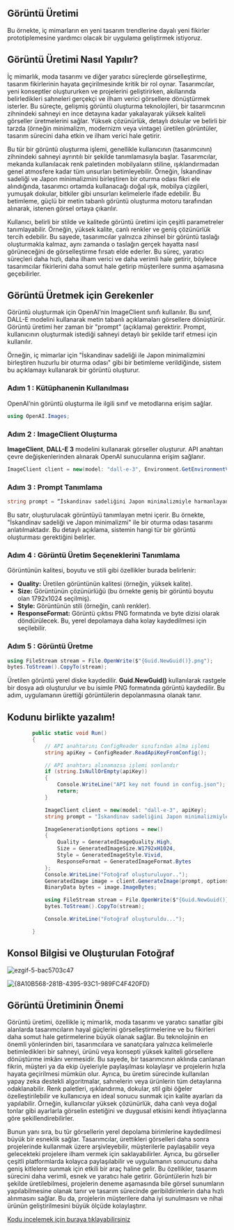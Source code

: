 ## Görüntü Üretimi
Bu örnekte, iç mimarların en yeni tasarım trendlerine dayalı yeni fikirler prototiplemesine yardımcı olacak bir uygulama geliştirmek istiyoruz.

## Görüntü Üretimi Nasıl Yapılır?
İç mimarlık, moda tasarımı ve diğer yaratıcı süreçlerde görselleştirme, tasarım fikirlerinin hayata geçirilmesinde kritik bir rol oynar. Tasarımcılar, yeni konseptler oluştururken ve projelerini geliştirirken, akıllarında belirledikleri sahneleri gerçekçi ve ilham verici görsellere dönüştürmek isterler. Bu süreçte, gelişmiş görüntü oluşturma teknolojileri, bir tasarımcının zihnindeki sahneyi en ince detayına kadar yakalayarak yüksek kaliteli görseller üretmelerini sağlar. Yüksek çözünürlük, detaylı dokular ve belirli bir tarzda (örneğin minimalizm, modernizm veya vintage) üretilen görüntüler, tasarım sürecini daha etkin ve ilham verici hale getirir.

Bu tür bir görüntü oluşturma işlemi, genellikle kullanıcının (tasarımcının) zihnindeki sahneyi ayrıntılı bir şekilde tanımlamasıyla başlar. Tasarımcılar, mekanda kullanılacak renk paletinden mobilyaların stiline, ışıklandırmadan genel atmosfere kadar tüm unsurları betimleyebilir. Örneğin, İskandinav sadeliği ve Japon minimalizmini birleştiren bir oturma odası fikri ele alındığında, tasarımcı ortamda kullanacağı doğal ışık, mobilya çizgileri, yumuşak dokular, bitkiler gibi unsurları kelimelerle ifade edebilir. Bu betimleme, güçlü bir metin tabanlı görüntü oluşturma motoru tarafından alınarak, istenen görsel ortaya çıkarılır.

Kullanıcı, belirli bir stilde ve kalitede görüntü üretimi için çeşitli parametreler tanımlayabilir. Örneğin, yüksek kalite, canlı renkler ve geniş çözünürlük tercih edebilir. Bu sayede, tasarımcılar yalnızca zihinsel bir görüntü taslağı oluşturmakla kalmaz, aynı zamanda o taslağın gerçek hayatta nasıl görüneceğini de görselleştirme fırsatı elde ederler. Bu süreç, yaratıcı süreçleri daha hızlı, daha ilham verici ve daha verimli hale getirir, böylece tasarımcılar fikirlerini daha somut hale getirip müşterilere sunma aşamasına geçebilirler.


## Görüntü Üretmek için Gerekenler

Görüntü oluşturmak için OpenAI’nin ImageClient sınıfı kullanılır. Bu sınıf, DALL-E modelini kullanarak metin tabanlı açıklamaları görsellere dönüştürür. Görüntü üretimi her zaman bir "prompt" (açıklama) gerektirir. Prompt, kullanıcının oluşturmak istediği sahneyi detaylı bir şekilde tarif etmesi için kullanılır.

Örneğin, iç mimarlar için "İskandinav sadeliği ile Japon minimalizmini birleştiren huzurlu bir oturma odası" gibi bir betimleme verildiğinde, sistem bu açıklamayı kullanarak bir görüntü oluşturur.

### Adım 1 : Kütüphanenin Kullanılması

OpenAI’nin görüntü oluşturma ile ilgili sınıf ve metodlarına erişim sağlar.

```csharp
using OpenAI.Images;
```

### Adım 2 : ImageClient Oluşturma

**ImageClient**, **DALL-E 3** modelini kullanarak görseller oluşturur. API anahtarı çevre değişkenlerinden alınarak OpenAI sunucularına erişim sağlanır.

```csharp
ImageClient client = new(model: "dall-e-3", Environment.GetEnvironmentVariable("OPENAI_API_KEY"));
```
### Adım 3 : Prompt Tanımlama
```csharp
string prompt = “İskandinav sadeliğini Japon minimalizmiyle harmanlayan bir oturma odası konsepti...”;
```

Bu satır, oluşturulacak görüntüyü tanımlayan metni içerir. Bu örnekte, "İskandinav sadeliği ve Japon minimalizmi" ile bir oturma odası tasarımı anlatılmaktadır. Bu detaylı açıklama, sistemin hangi tür bir görüntü oluşturması gerektiğini belirler.

### Adım 4 : Görüntü Üretim Seçeneklerini Tanımlama

Görüntünün kalitesi, boyutu ve stili gibi özellikler burada belirlenir:

- **Quality:** Üretilen görüntünün kalitesi (örneğin, yüksek kalite).
- **Size:** Görüntünün çözünürlüğü (bu örnekte geniş bir görüntü boyutu olan 1792x1024 seçilmiş).
- **Style:** Görüntünün stili (örneğin, canlı renkler).
- **ResponseFormat:** Görüntü çıktısı PNG formatında ve byte dizisi olarak döndürülecek. Bu, yerel depolamaya daha kolay kaydedilmesi için seçilebilir.

### Adım 5 : Görüntü Üretme
```csharp
using FileStream stream = File.OpenWrite($"{Guid.NewGuid()}.png");
bytes.ToStream().CopyTo(stream);
```
Üretilen görüntü yerel diske kaydedilir. **Guid.NewGuid()** kullanılarak rastgele bir dosya adı oluşturulur ve bu isimle PNG formatında görüntü kaydedilir. Bu adım, uygulamanın ürettiği görüntülerin depolanmasına olanak tanır.


## Kodunu birlikte yazalım!

```csharp
        public static void Run()
        {
            // API anahtarını ConfigReader sınıfından alma işlemi
            string apiKey = ConfigReader.ReadApiKeyFromConfig();

            // API anahtarı alınamazsa işlemi sonlandır
            if (string.IsNullOrEmpty(apiKey))
            {
                Console.WriteLine("API key not found in config.json");
                return;
            }

            ImageClient client = new(model: "dall-e-3", apiKey);
            string prompt = "İskandinav sadeliğini Japon minimalizmiyle harmanlayan bir oturma odası konsepti.";

            ImageGenerationOptions options = new()
            {
                Quality = GeneratedImageQuality.High,
                Size = GeneratedImageSize.W1792xH1024,
                Style = GeneratedImageStyle.Vivid,
                ResponseFormat = GeneratedImageFormat.Bytes
            };
            Console.WriteLine("Fotoğraf oluşturuluyor..");
            GeneratedImage image = client.GenerateImage(prompt, options);
            BinaryData bytes = image.ImageBytes;

            using FileStream stream = File.OpenWrite($"{Guid.NewGuid()}.png");
            bytes.ToStream().CopyTo(stream);

            Console.WriteLine("Fotoğraf oluşturuldu...");

        }
```

## Konsol Bilgisi ve Oluşturulan Fotoğraf


![ezgif-5-bac5703c47](https://github.com/user-attachments/assets/fcb45260-a76a-478f-a57a-c6fbc4a16520)


![{8A10B568-281B-4395-93C1-989FC4F420FD}](https://github.com/user-attachments/assets/8a57a296-d8d5-4253-a05d-bf0f892372f1)


## Görüntü Üretiminin Önemi

Görüntü üretimi, özellikle iç mimarlık, moda tasarımı ve yaratıcı sanatlar gibi alanlarda tasarımcıların hayal güçlerini görselleştirmelerine ve bu fikirleri daha somut hale getirmelerine büyük olanak sağlar. Bu teknolojinin en önemli yönlerinden biri, tasarımcılara ve sanatçılara yalnızca kelimelerle betimledikleri bir sahneyi, ürünü veya konsepti yüksek kaliteli görsellere dönüştürme imkânı vermesidir. Bu sayede, bir tasarımcının aklında canlanan fikrin, müşteri ya da ekip üyeleriyle paylaşılması kolaylaşır ve projelerin hızla hayata geçirilmesi mümkün olur. Ayrıca, bu üretim sürecinde kullanılan yapay zeka destekli algoritmalar, sahnelerin veya ürünlerin tüm detaylarına odaklanabilir. Renk paletleri, ışıklandırma, dokular, stil gibi öğeler özelleştirilebilir ve kullanıcıya en ideal sonucu sunmak için kalite ayarları da yapılabilir. Örneğin, kullanıcılar yüksek çözünürlük, daha canlı veya doğal tonlar gibi ayarlarla görselin estetiğini ve duygusal etkisini kendi ihtiyaçlarına göre şekillendirebilirler.

Bunun yanı sıra, bu tür görsellerin yerel depolama birimlerine kaydedilmesi büyük bir esneklik sağlar. Tasarımcılar, ürettikleri görselleri daha sonra projelerinde kullanmak üzere arşivleyebilir, müşterilerle paylaşabilir veya gelecekteki projelere ilham vermek için saklayabilirler. Ayrıca, bu görseller çeşitli platformlarda kolayca paylaşılabilir ve uygulamanın sonucunu daha geniş kitlelere sunmak için etkili bir araç haline gelir. Bu özellikler, tasarım sürecini daha verimli, esnek ve yaratıcı hale getirir. Görüntülerin hızlı bir şekilde üretilebilmesi, projelerin deneme aşamasında bile görsel sunumların yapılabilmesine olanak tanır ve tasarım sürecinde geribildirimlerin daha hızlı alınmasını sağlar. Bu da, projelerin müşterilere daha iyi sunulmasını ve nihai ürünün geliştirilmesini büyük ölçüde kolaylaştırır.


[Kodu incelemek için buraya tıklayabilirsiniz](https://github.com/KardelRuveyda/openai-dotnet-exercises/tree/master/Examples/06)








